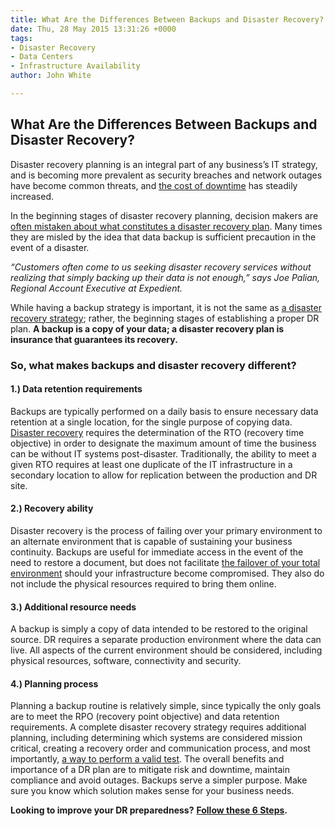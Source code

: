 ```yaml
---
title: What Are the Differences Between Backups and Disaster Recovery?
date: Thu, 28 May 2015 13:31:26 +0000
tags:
- Disaster Recovery
- Data Centers
- Infrastructure Availability
author: John White

---
```

## What Are the Differences Between Backups and Disaster Recovery?

Disaster recovery planning is an integral part of any business’s IT strategy, and is becoming more prevalent as security breaches and network outages have become common threats, and [the cost of downtime](https://thecloudcalculator.com/calculators/cost-of-downtime/) has steadily increased. 

In the beginning stages of disaster recovery planning, decision makers are [often mistaken about what constitutes a disaster recovery plan](https://www.expedient.com/blog/the-differences-between-backups-and-disaster-recovery/). Many times they are misled by the idea that data backup is sufficient precaution in the event of a disaster.

_“Customers often come to us seeking disaster recovery services without realizing that simply backing up their data is not enough,” says Joe Palian, Regional Account Executive at Expedient._ 

While having a backup strategy is important, it is not the same as [a disaster recovery strategy](https://www.expedient.com/blog/what-steps-have-you-left-out-of-your-dr-strategy/); rather, the beginning stages of establishing a proper DR plan. **A backup is a copy of your data; a disaster recovery plan is insurance that guarantees its recovery.**

### So, what makes backups and disaster recovery different?

#### **1.) Data retention requirements**

Backups are typically performed on a daily basis to ensure necessary data retention at a single location, for the single purpose of copying data. [Disaster recovery](https://www.expedient.com/services/managed-services/disaster-recovery/) requires the determination of the RTO (recovery time objective) in order to designate the maximum amount of time the business can be without IT systems post-disaster. Traditionally, the ability to meet a given RTO requires at least one duplicate of the IT infrastructure in a secondary location to allow for replication between the production and DR site.

#### **2.) Recovery ability**

Disaster recovery is the process of failing over your primary environment to an alternate environment that is capable of sustaining your business continuity. Backups are useful for immediate access in the event of the need to restore a document, but does not facilitate [the failover of your total environment](https://www.expedient.com/blog/expedient-push-button-dr-zertocon2018/) should your infrastructure become compromised. They also do not include the physical resources required to bring them online.

#### **3.) Additional resource needs**

A backup is simply a copy of data intended to be restored to the original source. DR requires a separate production environment where the data can live. All aspects of the current environment should be considered, including physical resources, software, connectivity and security.

#### **4.) Planning process**

Planning a backup routine is relatively simple, since typically the only goals are to meet the RPO (recovery point objective) and data retention requirements. A complete disaster recovery strategy requires additional planning, including determining which systems are considered mission critical, creating a recovery order and communication process, and most importantly, [a way to perform a valid test](https://www.expedient.com/blog/with-push-button-dr-disaster-recovery-testing-doesnt-have-to-be-a-four-letter-word/). The overall benefits and importance of a DR plan are to mitigate risk and downtime, maintain compliance and avoid outages. Backups serve a simpler purpose. Make sure you know which solution makes sense for your business needs. 

**Looking to improve your DR preparedness?** [**Follow these 6 Steps**](http://bit.ly/1SFm5yp)**.**